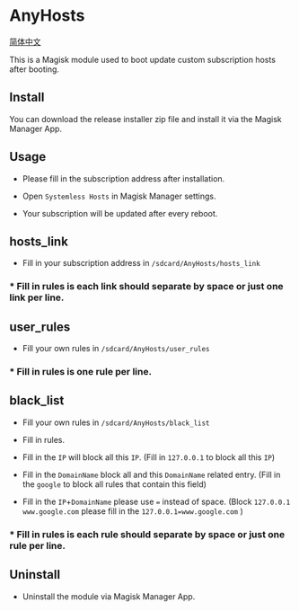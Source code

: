 # AnyHosts

[简体中文](<https://github.com/E7KMbb/AnyHosts/blob/master/README_zh.md>)

This is a Magisk module used to boot update custom subscription hosts after booting.

## Install

You can download the release installer zip file and install it via the Magisk Manager App.

## Usage

* Please fill in the subscription address after installation.

* Open `Systemless Hosts` in Magisk Manager settings.

* Your subscription will be updated after every reboot.

## hosts_link

* Fill in your subscription address in `/sdcard/AnyHosts/hosts_link`

### * Fill in rules is each link should separate by space or just one link per line.

## user_rules

* Fill your own rules in `/sdcard/AnyHosts/user_rules`

### * Fill in rules is one rule per line.

## black_list

* Fill your own rules in `/sdcard/AnyHosts/black_list`

* Fill in rules.

* Fill in the `IP` will block all this `IP`. (Fill in `127.0.0.1` to block all this `IP`)

* Fill in the `DomainName` block all and this `DomainName` related entry. (Fill in the `google` to block all rules that contain this field)

* Fill in the `IP`+`DomainName` please use `=` instead of space. (Block `127.0.0.1 www.google.com` please fill in the `127.0.0.1=www.google.com` )

### * Fill in rules is each rule should separate by space or just one rule per line.

## Uninstall

* Uninstall the module via Magisk Manager App.
